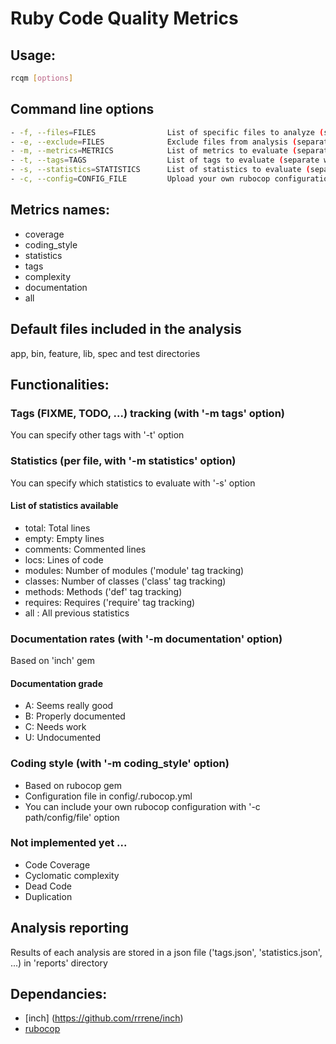 # Ruby Code Quality Metrics

## Usage:

```bash
rcqm [options]
```

## Command line options

```bash
- -f, --files=FILES                List of specific files to analyze (separate with ',')
- -e, --exclude=FILES              Exclude files from analysis (separate with ',')
- -m, --metrics=METRICS            List of metrics to evaluate (separate with ',')
- -t, --tags=TAGS                  List of tags to evaluate (separate with ',')
- -s, --statistics=STATISTICS      List of statistics to evaluate (separate with ',')
- -c, --config=CONFIG_FILE         Upload your own rubocop configuration file
```

## Metrics names:
- coverage 
- coding_style 
- statistics
- tags
- complexity 
- documentation
- all

## Default files included in the analysis

app, bin, feature, lib, spec and test directories

## Functionalities:

### Tags (FIXME, TODO, ...) tracking (with '-m tags' option)

You can specify other tags with '-t' option

### Statistics (per file, with '-m statistics' option)

You can specify which statistics to evaluate with '-s' option

#### List of statistics available
- total: Total lines
- empty: Empty lines
- comments: Commented lines
- locs: Lines of code
- modules: Number of modules ('module' tag tracking)
- classes: Number of classes ('class' tag tracking) 
- methods: Methods ('def' tag tracking)
- requires: Requires ('require' tag tracking)
- all : All previous statistics

### Documentation rates (with '-m documentation' option)

Based on 'inch' gem

#### Documentation grade
- A: Seems really good
- B: Properly documented
- C: Needs work
- U: Undocumented

### Coding style (with '-m coding_style' option)

- Based on rubocop gem
- Configuration file in config/.rubocop.yml
- You can include your own rubocop configuration with '-c path/config/file' option

### Not implemented yet ...
- Code Coverage
- Cyclomatic complexity
- Dead Code
- Duplication

## Analysis reporting

Results of each analysis are stored in a json file ('tags.json', 'statistics.json', ...)  in 'reports' directory

## Dependancies:
* [inch] (https://github.com/rrrene/inch)
* [rubocop](https://github.com/bbatsov/rubocop)
